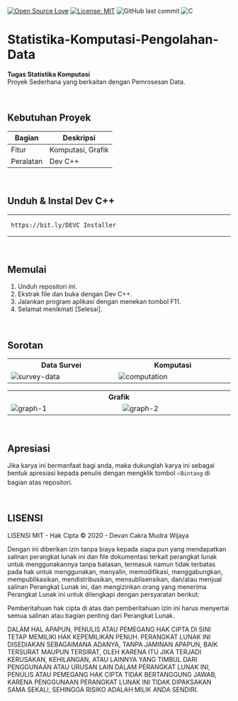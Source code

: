 [![Open Source Love](https://badges.frapsoft.com/os/v1/open-source.svg?style=flat)](https://github.com/ellerbrock/open-source-badges/)
[![License: MIT](https://img.shields.io/badge/License-MIT-green.svg)](https://opensource.org/licenses/MIT)
![GitHub last commit](https://img.shields.io/github/last-commit/devancakra/Statistika-Komputasi-Pengolahan-Data)
![C](https://img.shields.io/badge/programming%20-%2300599C.svg?&logo=c&logoColor=white)

# Statistika-Komputasi-Pengolahan-Data
<strong>Tugas Statistika Komputasi</strong><br>
Proyek Sederhana yang berkaitan dengan Pemrosesan Data.

<br>

## Kebutuhan Proyek
| Bagian | Deskripsi |
| --- | --- |
| Fitur | Komputasi, Grafik |
| Peralatan | Dev C++ |

<br>

## Unduh & Instal Dev C++

<table><tr><td width="840">

```
https://bit.ly/DEVC_Installer
```

</td></tr></table>

<br>

## Memulai
1. Unduh repositori ini.<br>
2. Ekstrak file dan buka dengan Dev C++.<br>
3. Jalankan program aplikasi dengan menekan tombol F11.<br>
4. Selamat menikmati [Selesai].

<br>

## Sorotan
<table>
<tr>
<th width="420">Data Survei</th>
<th width="420">Komputasi</th>
</tr>
<tr>
<td><img src="https://github.com/devancakra/Statistika-Komputasi-Pengolahan-Data/assets/54527592/f38b0f6d-f017-4433-8587-28bbcfcad99b" alt="survey-data"></td>
<td><img src="https://github.com/devancakra/Statistika-Komputasi-Pengolahan-Data/assets/54527592/595957a0-374b-4613-837a-b0c371b3a164" alt="computation"></td>
</tr>
</table>
<table>
<tr>
<th colspan="2">Grafik</th>
</tr>
<tr>
<td width="420"><img src="https://github.com/devancakra/Statistika-Komputasi-Pengolahan-Data/assets/54527592/0be78f62-8f14-4bbb-bf05-679858ac0ceb" alt="graph-1"></td>
<td width="420"><img src="https://github.com/devancakra/Statistika-Komputasi-Pengolahan-Data/assets/54527592/54d7baf9-8f04-4a53-a7ca-373e43d3b67e" alt="graph-2"></td>
</tr>
</table>

<br>

## Apresiasi
Jika karya ini bermanfaat bagi anda, maka dukunglah karya ini sebagai bentuk apresiasi kepada penulis dengan mengklik tombol ``` ⭐Bintang ``` di bagian atas repositori.

<br>

## LISENSI 
LISENSI MIT - Hak Cipta © 2020 - Devan Cakra Mudra Wijaya

Dengan ini diberikan izin tanpa biaya kepada siapa pun yang mendapatkan salinan perangkat lunak ini dan file dokumentasi terkait perangkat lunak untuk menggunakannya tanpa batasan, termasuk namun tidak terbatas pada hak untuk menggunakan, menyalin, memodifikasi, menggabungkan, mempublikasikan, mendistribusikan, mensublisensikan, dan/atau menjual salinan Perangkat Lunak ini, dan mengizinkan orang yang menerima Perangkat Lunak ini untuk dilengkapi dengan persyaratan berikut:

Pemberitahuan hak cipta di atas dan pemberitahuan izin ini harus menyertai semua salinan atau bagian penting dari Perangkat Lunak.

DALAM HAL APAPUN, PENULIS ATAU PEMEGANG HAK CIPTA DI SINI TETAP MEMILIKI HAK KEPEMILIKAN PENUH. PERANGKAT LUNAK INI DISEDIAKAN SEBAGAIMANA ADANYA, TANPA JAMINAN APAPUN, BAIK TERSURAT MAUPUN TERSIRAT, OLEH KARENA ITU JIKA TERJADI KERUSAKAN, KEHILANGAN, ATAU LAINNYA YANG TIMBUL DARI PENGGUNAAN ATAU URUSAN LAIN DALAM PERANGKAT LUNAK INI, PENULIS ATAU PEMEGANG HAK CIPTA TIDAK BERTANGGUNG JAWAB, KARENA PENGGUNAAN PERANGKAT LUNAK INI TIDAK DIPAKSAKAN SAMA SEKALI, SEHINGGA RISIKO ADALAH MILIK ANDA SENDIRI.
